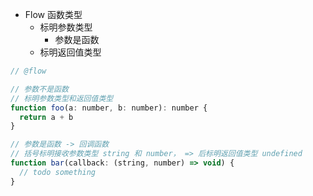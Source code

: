 - Flow 函数类型
  - 标明参数类型
    - 参数是函数
  - 标明返回值类型

```js
// @flow

// 参数不是函数
// 标明参数类型和返回值类型
function foo(a: number, b: number): number {
  return a + b
}

// 参数是函数 -> 回调函数
// 括号标明接收参数类型 string 和 number， => 后标明返回值类型 undefined
function bar(callback: (string, number) => void) {
  // todo something
}

```
